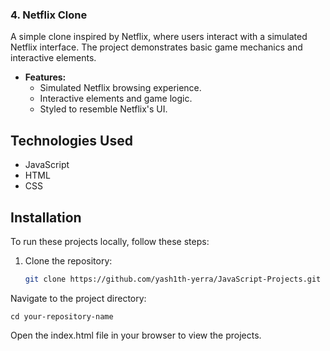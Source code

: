### 4. Netflix Clone
A simple clone inspired by Netflix, where users interact with a simulated Netflix interface. The project demonstrates basic game mechanics and interactive elements.

- **Features:**
  - Simulated Netflix browsing experience.
  - Interactive elements and game logic.
  - Styled to resemble Netflix's UI.

## Technologies Used

- JavaScript
- HTML
- CSS

## Installation

To run these projects locally, follow these steps:

1. Clone the repository:
   ```bash
   git clone https://github.com/yash1th-yerra/JavaScript-Projects.git
Navigate to the project directory:

```
cd your-repository-name
```
Open the index.html file in your browser to view the projects.
